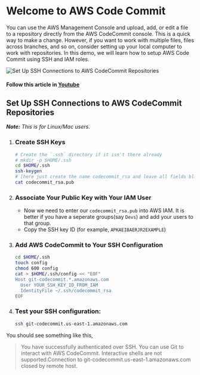 # Welcome to AWS Code Commit
You can use the AWS Management Console and upload, add, or edit a file to a repository directly from the AWS CodeCommit console. This is a quick way to make a change. However, if you want to work with multiple files, files across branches, and so on, consider setting up your local computer to work with repositories. In this demo, we will learn how to setup AWS Code Commit using SSH and IAM roles.

![Set Up SSH Connections to AWS CodeCommit Repositories](https://raw.githubusercontent.com/miztiik/setup-aws-code-commit/master/images/SSH%20Connections%20to%20AWS%20CodeCommit%20Repositories.png)

#### Follow this article in [Youtube](https://www.youtube.com/watch?v=OHXDPDc1qEE&list=PLxzKY3wu0_FKok5gI1v4g4S-g-PLaW9YD&index=20)

## Set Up SSH Connections to AWS CodeCommit Repositories

_**Note:** This is for Linux/Mac users._

1. ### Create SSH Keys
    ```sh
    # Create the `.ssh` directory if it isn't there already
    # mkdir -p $HOME/.ssh
    cd $HOME/.ssh
    ssh-keygen
    # [here just create the name codecommit_rsa and leave all fields blank *just click enter*]
    cat codecommit_rsa.pub  
    ```
1. ### Associate Your Public Key with Your IAM User
    - Now we need to enter our `codecommit_rsa.pub` into AWS IAM. It is better if you have a seperate groups(say `Devs`) and add your users to that group.
    - Copy the SSH key ID (for example, `APKAEIBAERJR2EXAMPLE`)
1. ### Add AWS CodeCommit to Your SSH Configuration
    ```sh
    cd $HOME/.ssh
    touch config
    chmod 600 config
    cat > $HOME/.ssh/config << "EOF"
    Host git-codecommit.*.amazonaws.com
      User YOUR_SSH_KEY_ID_FROM_IAM
      IdentityFile ~/.ssh/codecommit_rsa
    EOF
    ```

1. ### Test your SSH configuration:
    ```sh
    ssh git-codecommit.us-east-1.amazonaws.com
    ```

You should see something like this,
> You have successfully authenticated over SSH. You can use Git to interact with AWS CodeCommit. Interactive shells are not supported.Connection to git-codecommit.us-east-1.amazonaws.com closed by remote host.